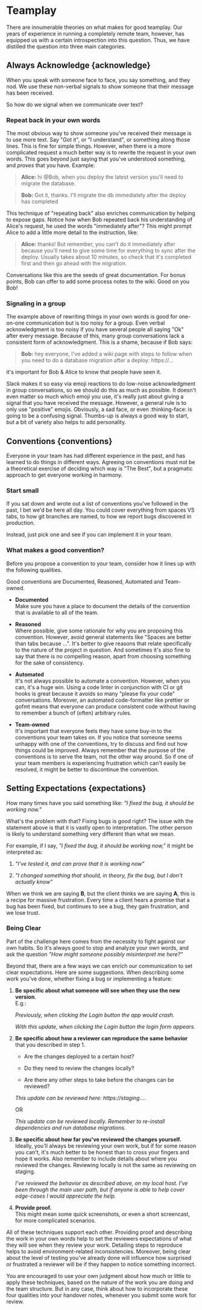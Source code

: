 # Teamplay

There are innumerable theories on what makes for good teamplay. Our years of experience in running a completely remote team, however, has equipped us with a certain introspection into this question. Thus, we have distilled the question into three main categories.

## Always Acknowledge {acknowledge}

When you speak with someone face to face, you say something, and they nod. We use these non-verbal signals to show someone that their message has been received.

So how do we signal when we communicate over text?

### Repeat back in your own words

The most obvious way to show someone you've received their message is to use more text. Say "Got it", or "I understand", or something along those lines. This is fine for simple things. However, when there is a more complicated request a much better way is to rewrite the request in your own words.  This goes beyond just saying that you've understood something, and *proves* that you have. Example:

> **Alice:** hi @Bob, when you deploy the latest version you'll need to migrate the database.

> **Bob:** Got it, thanks. I'll migrate the db immediately after the deploy has completed

This technique of "repeating back" also enriches communication by helping to expose gaps. Notice how when Bob repeated back his understanding of Alice's request, he used the words "immediately after"? This might prompt Alice to add a little more detail to the instruction, like:

> **Alice:** thanks! But remember, you can't do it immediately after because you'll need to give some time for everything to sync after the deploy. Usually takes about 10 minutes, so check that it's completed first and then go ahead with the migration.

Conversations like this are the seeds of great documentation. For bonus points, Bob can offer to add some process notes to the wiki. Good on you Bob!

### Signaling in a group

The example above of rewriting things in your own words is good for one-on-one communication but is too noisy for a group. Even verbal acknowledgment is too noisy if you have several people all saying "Ok" after every message. Because of this, many group conversations lack a consistent form of acknowledgment. This is a shame, because if Bob says:

> **Bob:** hey everyone, I've added a wiki page with steps to follow when you need to do a database migration after a deploy: https://...

it's important for Bob & Alice to know that people have seen it.

Slack makes it so easy via emoji reactions to do low-noise acknowledgment in group conversations, so we should do this as much as possible. It doesn't even matter so much which emoji you use, it's really just about giving a signal that you have received the message. However, a general rule is to only use "positive" emojis. Obviously, a sad face, or even :thinking-face: is going to be a confusing signal. Thumbs-up is always a good way to start, but a bit of variety also helps to add personality.

## Conventions {conventions}

Everyone in your team has had different experience in the past, and has learned to do things in different ways.  Agreeing on conventions must not be a theoretical exercise of deciding which way is "The Best", but a pragmatic approach to get everyone working in harmony.

### Start small

If you sat down and wrote out a list of conventions you've followed in the past, I bet we'd be here all day. You could cover everything from spaces VS tabs, to how git branches are named, to how we report bugs discovered in production.

Instead, just pick one and see if you can implement it in your team.

### What makes a good convention?

Before you propose a convention to your team, consider how it lines up with the following qualities.

Good conventions are Documented, Reasoned, Automated and Team-owned.

* **Documented**  
  Make sure you have a place to document the details of the convention that is available to all of the team.


* **Reasoned**  
  Where possible, give some rationale for why you are proposing this convention. However, avoid general statements like "Spaces are better than tabs because …". It's better to give reasons that relate specifically to the nature of the project in question.  And sometimes it's also fine to say that there is no compelling reason, apart from choosing something for the sake of consistency.


* **Automated**  
   It's not always possible to automate a convention. However, when you can, it's a huge win. Using a code linter in conjunction with CI or git hooks is great because it avoids so many "please fix your code" conversations.  Moreover, an automated code-formatter like prettier or gofmt means that everyone can produce consistent code without having to remember a bunch of (often) arbitrary rules.


* **Team-owned**  
  It's important that everyone feels they have some buy-in to the conventions your team takes on.  If you notice that someone seems unhappy with one of the conventions, try to discuss and find out how things could be improved. Always remember that the purpose of the conventions is to serve the team, not the other way around. So if one of your team members is experiencing frustration which can't easily be resolved, it might be better to discontinue the convention.

## Setting Expectations {expectations}

How many times have you said something like: _"I fixed the bug, it should be working now."_

What's the problem with that? Fixing bugs is good right? The issue with the statement above is that it is vastly open to interpretation. The other person is likely to understand something very different than what we mean.

For example, if I say, _"I fixed the bug, it should be working now,"_ it might be interpreted as:

1. _"I've tested it, and can prove that it is working now"_

1. _"I changed something that should, in theory, fix the bug, but I don't actually know"_

When we think we are saying **B**, but the client thinks we are saying **A**, this is a recipe for massive frustration.  Every time a client hears a promise that a bug has been fixed, but continues to see a bug, they gain frustration, and we lose trust.

### Being Clear

Part of the challenge here comes from the necessity to fight against our own habits. So it's always good to stop and analyze your own words, and ask the question *"How might someone possibly misinterpret me here?"*

Beyond that, there are a few ways we can enrich our communication to set clear expectations.  Here are some suggestions.  When describing some work you've done, whether fixing a bug or implementing a feature:

1. **Be specific about what someone will see when they use the new version**.  
  E.g.:

    *Previously, when clicking the Login button the app would crash.*

    *With this update, when clicking the Login button the login form appears.*

1. **Be specific about how a reviewer can reproduce the same behavior** that you described in step 1.  

    * Are the changes deployed to a certain host?

    * Do they need to review the changes locally?

    * Are there any other steps to take before the changes can be reviewed?

    *This update can be reviewed here: https://staging…*.

    OR

    *This update can be reviewed locally. Remember to re-install dependencies and run database migrations.*

1. **Be specific about how far you've reviewed the changes yourself.**  
   Ideally, you'll always be reviewing your own work, but if for some reason you can't, it's much better to be honest than to cross your fingers and hope it works.  Also remember to include details about where you reviewed the changes. Reviewing locally is not the same as reviewing on staging.

    *I've reviewed the behavior as described above, on my local host.  I've been through the main user path, but if anyone is able to help cover edge-cases I would appreciate the help.*

1. **Provide proof.**  
  This might mean some quick screenshots, or even a short screencast, for more complicated scenarios.

All of these techniques support each other. Providing proof and describing the work in your own words help to set the reviewers expectations of what they will see when they review your work. Detailing steps to reproduce helps to avoid environment-related inconsistencies. Moreover, being clear about the level of testing you've already done will influence how surprised or frustrated a reviewer will be if they happen to notice something incorrect.

You are encouraged to use your own judgment about how much or little to apply these techniques, based on the nature of the work you are doing and the team structure.  But in any case, think about how to incorporate these four qualities into your handover notes, whenever you submit some work for review.
